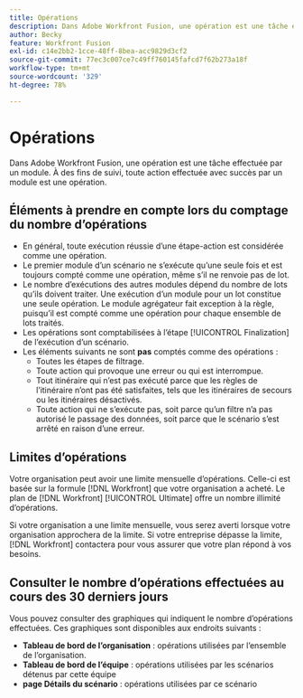 ```yaml
---
title: Opérations
description: Dans Adobe Workfront Fusion, une opération est une tâche effectuée par un module. À des fins de suivi, toute action effectuée avec succès par un module est une opération.
author: Becky
feature: Workfront Fusion
exl-id: c14e2bb2-1cce-48ff-8bea-acc9829d3cf2
source-git-commit: 77ec3c007ce7c49ff760145fafcd7f62b273a18f
workflow-type: tm+mt
source-wordcount: '329'
ht-degree: 78%

---
```


# Opérations

Dans Adobe Workfront Fusion, une opération est une tâche effectuée par un module. À des fins de suivi, toute action effectuée avec succès par un module est une opération.

## Éléments à prendre en compte lors du comptage du nombre d’opérations

* En général, toute exécution réussie d’une étape-action est considérée comme une opération.
* Le premier module d’un scénario ne s’exécute qu’une seule fois et est toujours compté comme une opération, même s’il ne renvoie pas de lot.
* Le nombre d’exécutions des autres modules dépend du nombre de lots qu’ils doivent traiter.  Une exécution d’un module pour un lot constitue une seule opération. Le module agrégateur fait exception à la règle, puisqu’il est compté comme une opération pour chaque ensemble de lots traités.
* Les opérations sont comptabilisées à l’étape [!UICONTROL Finalization] de l’exécution d’un scénario.
* Les éléments suivants ne sont **pas** comptés comme des opérations :
   * Toutes les étapes de filtrage.
   * Toute action qui provoque une erreur ou qui est interrompue.
   * Tout itinéraire qui n’est pas exécuté parce que les règles de l’itinéraire n’ont pas été satisfaites, tels que les itinéraires de secours ou les itinéraires désactivés.
   * Toute action qui ne s’exécute pas, soit parce qu’un filtre n’a pas autorisé le passage des données, soit parce que le scénario s’est arrêté en raison d’une erreur.

## Limites d’opérations

Votre organisation peut avoir une limite mensuelle d’opérations. Celle-ci est basée sur la formule [!DNL Workfront] que votre organisation a acheté. Le plan de [!DNL Workfront] [!UICONTROL Ultimate] offre un nombre illimité d’opérations.

Si votre organisation a une limite mensuelle, vous serez averti lorsque votre organisation approchera de la limite. Si votre entreprise dépasse la limite, [!DNL Workfront] contactera pour vous assurer que votre plan répond à vos besoins.

## Consulter le nombre d’opérations effectuées au cours des 30 derniers jours

Vous pouvez consulter des graphiques qui indiquent le nombre d’opérations effectuées. Ces graphiques sont disponibles aux endroits suivants :

* **Tableau de bord de l’organisation** : opérations utilisées par l’ensemble de l’organisation.
* **Tableau de bord de l’équipe** : opérations utilisées par les scénarios détenus par cette équipe
* **page Détails du scénario** : opérations utilisées par ce scénario
